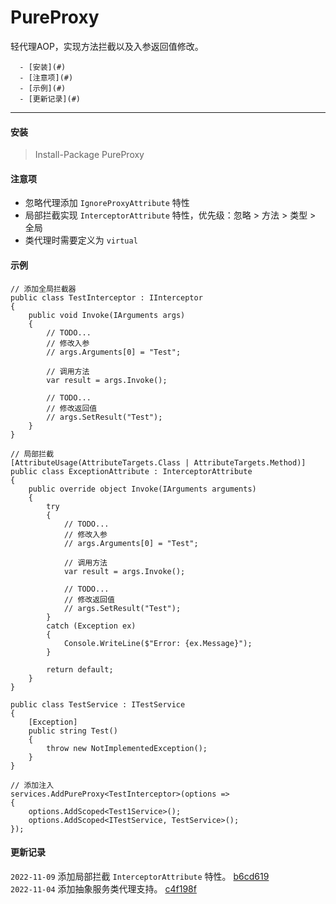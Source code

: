 # PureProxy
轻代理AOP，实现方法拦截以及入参返回值修改。

<!--TOC-->
      - [安装](#)
      - [注意项](#)
      - [示例](#)
      - [更新记录](#)
<!--/TOC-->

---

#### 安装
> Install-Package PureProxy

#### 注意项
- 忽略代理添加 `IgnoreProxyAttribute` 特性
- 局部拦截实现 `InterceptorAttribute` 特性，优先级：忽略 > 方法 > 类型 > 全局
- 类代理时需要定义为 `virtual`

#### 示例

````
// 添加全局拦截器
public class TestInterceptor : IInterceptor
{
    public void Invoke(IArguments args)
    {
        // TODO...
        // 修改入参
        // args.Arguments[0] = "Test";

        // 调用方法
        var result = args.Invoke();

        // TODO...
        // 修改返回值
        // args.SetResult("Test");
    }
}

// 局部拦截
[AttributeUsage(AttributeTargets.Class | AttributeTargets.Method)]
public class ExceptionAttribute : InterceptorAttribute
{
    public override object Invoke(IArguments arguments)
    {
        try
        {
            // TODO...
            // 修改入参
            // args.Arguments[0] = "Test";

            // 调用方法
            var result = args.Invoke();

            // TODO...
            // 修改返回值
            // args.SetResult("Test");
        }
        catch (Exception ex)
        {
            Console.WriteLine($"Error: {ex.Message}");
        }

        return default;
    }
}

public class TestService : ITestService
{
    [Exception]
    public string Test()
    {
        throw new NotImplementedException();
    }
}

// 添加注入
services.AddPureProxy<TestInterceptor>(options =>
{
    options.AddScoped<Test1Service>();
    options.AddScoped<ITestService, TestService>();
});

````

#### 更新记录

`2022-11-09` 添加局部拦截 `InterceptorAttribute` 特性。 [b6cd619](https://github.com/LI-XIAOYAO/PureProxy/commit/b6cd61959456c8189c973a7af7af2aec4567b2ff)  
`2022-11-04` 添加抽象服务类代理支持。 [c4f198f](https://github.com/LI-XIAOYAO/PureProxy/commit/c4f198ffeecc40b752182aae221af83a86f34b76)